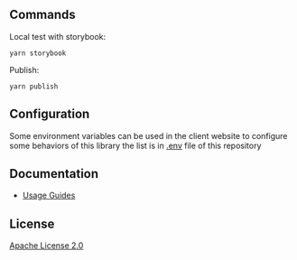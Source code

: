 ## Commands

Local test with storybook:

```
yarn storybook
```

Publish:

```
yarn publish
```

## Configuration

Some environment variables can be used in the client website to configure some behaviors of this library the list is in [.env](.env) file of this repository

## Documentation

- [Usage Guides](./docs/usage/index.md)

## License

[Apache License 2.0](LICENSE)
